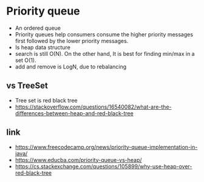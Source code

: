 # Priority queue

- An ordered queue
- Priority queues help consumers consume the higher priority messages first followed by the lower priority messages.
- Is heap data structure
- search is still O(N). On the other hand, It is best for finding min/max in a set O(1).
- add and remove is LogN, due to rebalancing

## vs TreeSet

- Tree set is red black tree
- https://stackoverflow.com/questions/16540082/what-are-the-differences-between-heap-and-red-black-tree

## link

- https://www.freecodecamp.org/news/priority-queue-implementation-in-java/
- https://www.educba.com/priority-queue-vs-heap/
- https://cs.stackexchange.com/questions/105899/why-use-heap-over-red-black-tree
